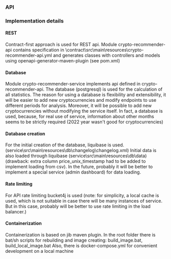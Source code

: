 ### API


### Implementation details

#### REST
Contract-first approach is used for REST api.
Module crypto-recommender-api contains 
specification in \contract\src\main\resources\crypto-recommender-api.yml 
and generates classes with controllers and models using openapi-generator-maven-plugin 
(see pom.xml)

#### Database
Module crypto-recommender-service implements api defined in crypto-recommender-api.
The database (postgresql) is used for the calculation of all statistics.
The reason for using a database is flexibility and extensibility, 
it will be easier to add new cryptocurrencies and modify endpoints to use different periods for analysis. 
Moreover, it will be possible to add new cryptocurrencies without modifying the service itself.
In fact, a database is used, because, for real use of service, information about other months seems to be 
strictly required (2022 year wasn't good for cryptocurrencies)

#### Database creation
For the initial creation of the database, liquibase is used.
(service\src\main\resources\db\changelog\changelog.xml)
Initial data is also loaded through liquibase (service\src\main\resources\db\data\)
(drawback: extra column price_unix_timestamp had to be added to implement loading from csv). 
In the future, probably it will be better to implement a special service (admin dashboard) for data loading.

#### Rate limiting
For API rate limiting bucket4j is used
(note: for simplicity, a local cache is used, 
 which is not suitable in case there will be many instances of service. 
 But in this case, probably will be better to use rate limiting in the load balancer.)

#### Containerization
Containerization is based on jib maven plugin.
In the root folder there is bat/sh scripts for rebuilding and image creating:
build_image.bat, build_local_image.bat
Also, there is docker-compose.yml for convenient development on a local machine
